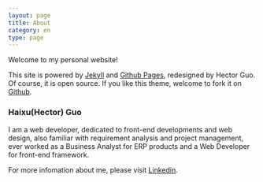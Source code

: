 ```yaml
---
layout: page
title: About
category: en
type: page
---
```

Welcome to my personal website!

This site is powered by [Jekyll](http://jekyllrb.com/) and [Github Pages](https://pages.github.com/), redesigned by Hector Guo. Of course, it is open source. If you like this theme, welcome to fork it on [Github](https://github.com/hectorguo/hectorguo.github.io).

### Haixu(Hector) Guo

I am a web developer, dedicated to front-end developments and web design, also familiar with requirement analysis and project management, ever worked as a Business Analyst for ERP products and a Web Developer for front-end framework.

For more infomation about me, please visit [Linkedin](https://www.linkedin.com/in/hectorguo).
